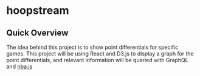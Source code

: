 # hoopstream

## Quick Overview

The idea behind this project is to show point differentials for specific games. This project will be using React and D3.js to display a graph for the point differentials, and relevant information will be queried with GraphQL and [nba.js](https://github.com/kshvmdn/nba.js)
